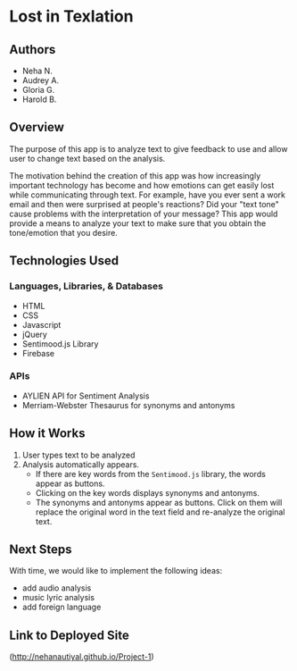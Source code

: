 # Lost in Texlation 

## Authors 
* Neha N.
* Audrey A.
* Gloria G.
* Harold B.


## Overview 
The purpose of this app is to analyze text to give feedback to use and allow user to change text based on the analysis.

The motivation behind the creation of this app was how increasingly important technology has become and how emotions can get easily lost while communicating through text. For example, have you ever sent a work email and then were surprised at people's reactions? Did your "text tone" cause problems with the interpretation of your message? This app would provide a means to analyze your text to make sure that you obtain the tone/emotion that you desire.

## Technologies Used

### Languages, Libraries, & Databases
 * HTML
 * CSS
 * Javascript
 * jQuery
 * Sentimood.js Library
 * Firebase

### APIs
* AYLIEN API for Sentiment Analysis
* Merriam-Webster Thesaurus for synonyms and antonyms

## How it Works

1. User types text to be analyzed
2. Analysis automatically appears. 
    - If there are key words from the ```Sentimood.js``` library, the words appear as buttons. 
    - Clicking on the key words displays synonyms and antonyms.
    - The synonyms and antonyms appear as buttons. Click on them will replace the original word in the text field and re-analyze the original text.

## Next Steps

With time, we would like to implement the following ideas:
* add audio analysis 
* music lyric analysis
* add foreign language

## Link to Deployed Site

(http://nehanautiyal.github.io/Project-1)